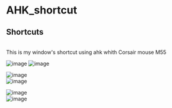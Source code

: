 # AHK_shortcut
<h2>Shortcuts </h2> <br>
This is my window's shortcut using ahk whith Corsair mouse M55 <br>


![image](https://user-images.githubusercontent.com/108789992/195885087-8e053200-9f6f-4a08-a3bd-098123238ebd.png)
![image](https://user-images.githubusercontent.com/108789992/195885208-6486d845-26c6-44c0-81b2-255a1abaa977.png)<br>

![image](https://user-images.githubusercontent.com/108789992/195894310-deecd4de-0d3a-457e-b809-a46fd9a8d3e6.png)<br>
![image](https://user-images.githubusercontent.com/108789992/196323746-38d1ab7a-618e-447b-ba4c-21a00893983e.png)
<br>

![image](https://user-images.githubusercontent.com/108789992/195895180-fb97a3c0-c1e4-4557-b45a-840cc4df0d07.png)<br>
![image](https://user-images.githubusercontent.com/108789992/195895274-989768f6-dd89-4302-baf7-51e536681f48.png)<br>

